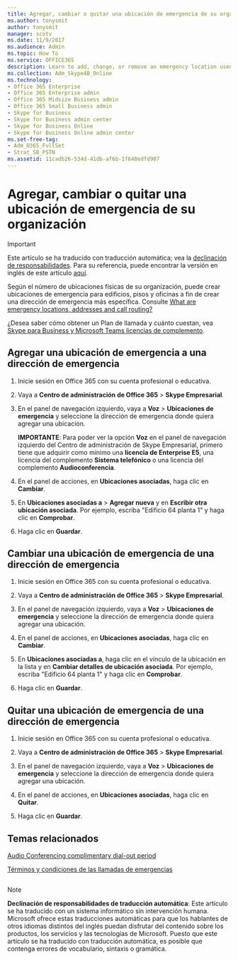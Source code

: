 ```yaml
---
title: Agregar, cambiar o quitar una ubicación de emergencia de su organización
ms.author: tonysmit
author: tonysmit
manager: scotv
ms.date: 11/9/2017
ms.audience: Admin
ms.topic: How To
ms.service: OFFICE365
description: Learn to add, change, or remove an emergency location used by  Skype for Business on Public Switched Telephone Networks (PSTN) for your organization. 
ms.collection: Adm_Skype4B_Online
ms.technology:
- Office 365 Enterprise
- Office 365 Enterprise admin
- Office 365 Midsize Business admin
- Office 365 Small Business admin
- Skype for Business
- Skype for Business admin center
- Skype for Business Online
- Skype for Business Online admin center
ms.set-free-tag:
- Adm_O365_FullSet
- Strat_SB_PSTN
ms.assetid: 11cadb26-534d-41db-af6b-1f648edfd907
---
```



# Agregar, cambiar o quitar una ubicación de emergencia de su organización

> [!IMPORTANT]
> Este artículo se ha traducido con traducción automática; vea la  [declinación de responsabilidades](11cadb26-534d-41db-af6b-1f648edfd907.md#MT_Footer). Para su referencia, puede encontrar la versión en inglés de este artículo  [aquí](https://support.office.com/en-us/article/11cadb26-534d-41db-af6b-1f648edfd907). 
  
    
    


 Según el número de ubicaciones físicas de su organización, puede crear ubicaciones de emergencia para edificios, pisos y oficinas a fin de crear una dirección de emergencia más específica. Consulte [What are emergency locations, addresses and call routing?](what-are-emergency-locations-addresses-and-call-routing.md)
  
    
    


¿Desea saber cómo obtener un Plan de llamada y cuánto cuestan, vea  [Skype para Business y Microsoft Teams licencias de complemento](skype-for-business-and-microsoft-teams-add-on-licensing.md).
  
    
    


## Agregar una ubicación de emergencia a una dirección de emergencia


1. Inicie sesión en Office 365 con su cuenta profesional o educativa.
    
  
2. Vaya a **Centro de administración de Office 365** > **Skype Empresarial**.
    
  
3. En el panel de navegación izquierdo, vaya a **Voz** > **Ubicaciones de emergencia** y seleccione la dirección de emergencia donde quiera agregar una ubicación.
    
    **IMPORTANTE**: Para poder ver la opción **Voz** en el panel de navegación izquierdo del Centro de administración de Skype Empresarial, primero tiene que adquirir como mínimo una **licencia de Enterprise E5**, una licencia del complemento **Sistema telefónico** o una licencia del complemento **Audioconferencia**.
    
  
4. En el panel de acciones, en **Ubicaciones asociadas**, haga clic en **Cambiar**.
    
  
5. En **Ubicaciones asociadas a** > **Agregar nueva** y en **Escribir otra ubicación asociada**. Por ejemplo, escriba "Edificio 64 planta 1" y haga clic en **Comprobar**.
    
  
6. Haga clic en **Guardar**.
    
  

## Cambiar una ubicación de emergencia de una dirección de emergencia


1. Inicie sesión en Office 365 con su cuenta profesional o educativa.
    
  
2. Vaya a **Centro de administración de Office 365** > **Skype Empresarial**.
    
  
3. En el panel de navegación izquierdo, vaya a **Voz** > **Ubicaciones de emergencia** y seleccione la dirección de emergencia donde quiera agregar una ubicación.
    
  
4. En el panel de acciones, en **Ubicaciones asociadas**, haga clic en **Cambiar**.
    
  
5. En **Ubicaciones asociadas a**, haga clic en el vínculo de la ubicación en la lista y en **Cambiar detalles de ubicación asociada**. Por ejemplo, escriba "Edificio 64 planta 1" y haga clic en **Comprobar**.
    
  
6. Haga clic en **Guardar**.
    
  

## Quitar una ubicación de emergencia de una dirección de emergencia


1. Inicie sesión en Office 365 con su cuenta profesional o educativa.
    
  
2. Vaya a **Centro de administración de Office 365** > **Skype Empresarial**.
    
  
3. En el panel de navegación izquierdo, vaya a **Voz** > **Ubicaciones de emergencia** y seleccione la dirección de emergencia donde quiera agregar una ubicación.
    
  
4. En el panel de acciones, en **Ubicaciones asociadas**, haga clic en **Quitar**.
    
  
5. Haga clic en **Guardar**.
    
  

## Temas relacionados

 [Audio Conferencing complimentary dial-out period](audio-conferencing-complimentary-dial-out-period.md)
  
    
    
 [Términos y condiciones de las llamadas de emergencias](emergency-calling-terms-and-conditions.md)
  
    
    

## 
<a name="MT_Footer"> </a>


> [!NOTE]
> **Declinación de responsabilidades de traducción automática**: Este artículo se ha traducido con un sistema informático sin intervención humana. Microsoft ofrece estas traducciones automáticas para que los hablantes de otros idiomas distintos del inglés puedan disfrutar del contenido sobre los productos, los servicios y las tecnologías de Microsoft. Puesto que este artículo se ha traducido con traducción automática, es posible que contenga errores de vocabulario, sintaxis o gramática. 
  
    
    


